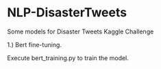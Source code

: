 # NLP-DisasterTweets
Some models for Disaster Tweets Kaggle Challenge

1.) Bert fine-tuning.

Execute bert_training.py to train the model.
